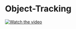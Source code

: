 # Object-Tracking

[![Watch the video](https://i.imgur.com/MCWaE9Z.png)](https://youtu.be/FmzJZ7hJfHA)
